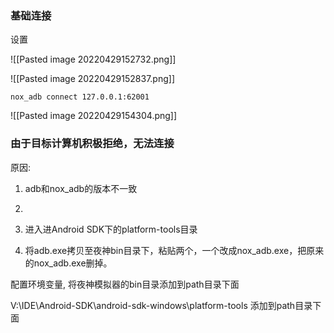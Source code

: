 ### 基础连接

设置

![[Pasted image 20220429152732.png]]

![[Pasted image 20220429152837.png]]

```
nox_adb connect 127.0.0.1:62001  
```

![[Pasted image 20220429154304.png]]

### 由于目标计算机积极拒绝，无法连接

原因:
1. adb和nox_adb的版本不一致
2. 


1.  进入进Android SDK下的platform-tools目录

2.  将adb.exe拷贝至夜神bin目录下，粘贴两个，一个改成nox_adb.exe，把原来的nox_adb.exe删掉。

配置环境变量, 将夜神模拟器的bin目录添加到path目录下面

V:\IDE\Android-SDK\android-sdk-windows\platform-tools 添加到path目录下面

